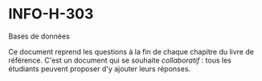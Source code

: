 # INFO-H-303
Bases de données

Ce document reprend les questions à la fin de chaque chapitre du livre de référence. 
C'est un document qui se souhaite *collaboratif* : tous les étudiants peuvent proposer d'y ajouter 
leurs réponses.